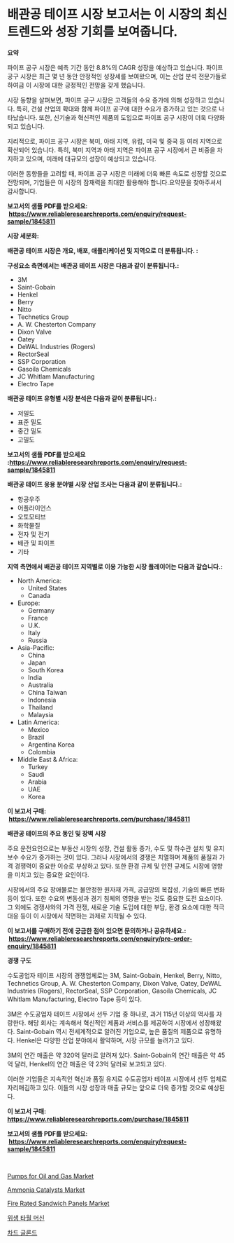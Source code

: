 <p><h1>배관공 테이프 시장 보고서는 이 시장의 최신 트렌드와 성장 기회를 보여줍니다.</h1></p><p><strong>요약</strong></p>
<p><p>파이프 공구 시장은 예측 기간 동안 8.8%의 CAGR 성장을 예상하고 있습니다. 파이프 공구 시장은 최근 몇 년 동안 안정적인 성장세를 보여왔으며, 이는 산업 분석 전문가들로 하여금 이 시장에 대한 긍정적인 전망을 갖게 했습니다.</p><p>시장 동향을 살펴보면, 파이프 공구 시장은 고객들의 수요 증가에 의해 성장하고 있습니다. 특히, 건설 산업의 확대와 함께 파이프 공구에 대한 수요가 증가하고 있는 것으로 나타났습니다. 또한, 신기술과 혁신적인 제품의 도입으로 파이프 공구 시장이 더욱 다양화되고 있습니다.</p><p>지리적으로, 파이프 공구 시장은 북미, 아태 지역, 유럽, 미국 및 중국 등 여러 지역으로 확산되어 있습니다. 특히, 북미 지역과 아태 지역은 파이프 공구 시장에서 큰 비중을 차지하고 있으며, 미래에 대규모의 성장이 예상되고 있습니다.</p><p>이러한 동향들을 고려할 때, 파이프 공구 시장은 미래에 더욱 빠른 속도로 성장할 것으로 전망되며, 기업들은 이 시장의 잠재력을 최대한 활용해야 합니다.요약문을 찾아주셔서 감사합니다.</p></p>
<p><strong>보고서의 샘플 PDF를 받으세요: &nbsp;<a href="https://www.reliableresearchreports.com/enquiry/request-sample/1845811">https://www.reliableresearchreports.com/enquiry/request-sample/1845811</a></strong></p>
<p><strong>시장 세분화:</strong></p>
<p><strong> 배관공 테이프 시장은 개요, 배포, 애플리케이션 및 지역으로 더 분류됩니다. :</strong></p>
<p><strong>구성요소 측면에서는 배관공 테이프 시장은 다음과 같이 분류됩니다.:</strong></p>
<p><ul><li>3M</li><li>Saint-Gobain</li><li>Henkel</li><li>Berry</li><li>Nitto</li><li>Technetics Group</li><li>A. W. Chesterton Company</li><li>Dixon Valve</li><li>Oatey</li><li>DeWAL Industries (Rogers)</li><li>RectorSeal</li><li>SSP Corporation</li><li>Gasoila Chemicals</li><li>JC Whitlam Manufacturing</li><li>Electro Tape</li></ul></p>
<p><strong> 배관공 테이프 유형별 시장 분석은 다음과 같이 분류됩니다.:</strong></p>
<p><ul><li>저밀도</li><li>표준 밀도</li><li>중간 밀도</li><li>고밀도</li></ul></p>
<p><strong>보고서의 샘플 PDF를 받으세요 :<a href="https://www.reliableresearchreports.com/enquiry/request-sample/1845811">https://www.reliableresearchreports.com/enquiry/request-sample/1845811</a></strong></p>
<p><strong> 배관공 테이프 응용 분야별 시장 산업 조사는 다음과 같이 분류됩니다.:</strong></p>
<p><ul><li>항공우주</li><li>어플라이언스</li><li>오토모티브</li><li>화학물질</li><li>전자 및 전기</li><li>배관 및 파이프</li><li>기타</li></ul></p>
<p><strong>지역 측면에서 배관공 테이프 지역별로 이용 가능한 시장 플레이어는 다음과 같습니다.:</strong></p>
<p><ul>
    <li>
        North America:
        <ul>
            <li>United States</li>
            <li>Canada</li>
        </ul>
    </li>
    <li>
        Europe:
        <ul>
            <li>Germany</li>
            <li>France</li>
            <li>U.K.</li>
            <li>Italy</li>
            <li>Russia</li>
        </ul>
    </li>
    <li>
        Asia-Pacific:
        <ul>
            <li>China</li>
            <li>Japan</li>
            <li>South Korea</li>
            <li>India</li>
            <li>Australia</li>
            <li>China Taiwan</li>
            <li>Indonesia</li>
            <li>Thailand</li>
            <li>Malaysia</li>
        </ul>
    </li>
    <li>
        Latin America:
        <ul>
            <li>Mexico</li>
            <li>Brazil</li>
            <li>Argentina Korea</li>
            <li>Colombia</li>
        </ul>
    </li>
    <li>
        Middle East & Africa:
        <ul>
            <li>Turkey</li>
            <li>Saudi</li>
            <li>Arabia</li>
            <li>UAE</li>
            <li>Korea</li>
        </ul>
    </li>
    </ul></p>
<p><strong>이 보고서 구매: &nbsp;<a href="https://www.reliableresearchreports.com/purchase/1845811">https://www.reliableresearchreports.com/purchase/1845811</a></strong></p>
<p><strong>배관공 테이프의 주요 동인 및 장벽 시장</strong></p>
<p><p>주요 운전요인으로는 부동산 시장의 성장, 건설 활동 증가, 수도 및 하수관 설치 및 유지보수 수요가 증가하는 것이 있다. 그러나 시장에서의 경쟁은 치열하며 제품의 품질과 가격 경쟁력이 중요한 이슈로 부상하고 있다. 또한 환경 규제 및 안전 규제도 시장에 영향을 미치고 있는 중요한 요인이다.</p><p>시장에서의 주요 장애물로는 불안정한 원자재 가격, 공급망의 복잡성, 기술의 빠른 변화 등이 있다. 또한 수요의 변동성과 경기 침체의 영향을 받는 것도 중요한 도전 요소이다. 그 외에도 경쟁사와의 가격 전쟁, 새로운 기술 도입에 대한 부담, 환경 요소에 대한 적극 대응 등이 이 시장에서 직면하는 과제로 지적될 수 있다.</p></p>
<p><strong>이 보고서를 구매하기 전에 궁금한 점이 있으면 문의하거나 공유하세요.: &nbsp;<a href="https://www.reliableresearchreports.com/enquiry/pre-order-enquiry/1845811">https://www.reliableresearchreports.com/enquiry/pre-order-enquiry/1845811</a></strong></p>
<p><strong>경쟁 구도</strong></p>
<p><p>수도공업자 테이프 시장의 경쟁업체로는 3M, Saint-Gobain, Henkel, Berry, Nitto, Technetics Group, A. W. Chesterton Company, Dixon Valve, Oatey, DeWAL Industries (Rogers), RectorSeal, SSP Corporation, Gasoila Chemicals, JC Whitlam Manufacturing, Electro Tape 등이 있다. </p><p>3M은 수도공업자 테이프 시장에서 선두 기업 중 하나로, 과거 115년 이상의 역사를 자랑한다. 해당 회사는 계속해서 혁신적인 제품과 서비스를 제공하여 시장에서 성장해왔다. Saint-Gobain 역시 전세계적으로 알려진 기업으로, 높은 품질의 제품으로 유명하다. Henkel은 다양한 산업 분야에서 활약하며, 시장 규모를 늘려가고 있다.</p><p>3M의 연간 매출은 약 320억 달러로 알려져 있다. Saint-Gobain의 연간 매출은 약 45억 달러, Henkel의 연간 매출은 약 23억 달러로 보고되고 있다.</p><p>이러한 기업들은 지속적인 혁신과 품질 유지로 수도공업자 테이프 시장에서 선두 업체로 자리매김하고 있다. 이들의 시장 성장과 매출 규모는 앞으로 더욱 증가할 것으로 예상된다.</p></p>
<p><strong>이 보고서 구매: &nbsp; <a href="https://www.reliableresearchreports.com/purchase/1845811">https://www.reliableresearchreports.com/purchase/1845811</a></strong></p>
<p><strong>보고서의 샘플 PDF를 받으세요: &nbsp;<a href="https://www.reliableresearchreports.com/enquiry/request-sample/1845811">https://www.reliableresearchreports.com/enquiry/request-sample/1845811</a></strong><strong></strong></p>
<p>&nbsp;</p>
<p><p><a href="https://issuu.com/reportprime-2/docs/pumps-for-oil-and-gas-market-size-2030.pptx">Pumps for Oil and Gas Market</a></p><p><a href="https://meowing-canidae-761.notion.site/Global-Ammonia-Catalysts-Market-by-Types-Applications-and-Major-Players-with-Regional-Growth-Rate-db14cfadeda94d09a950295a7f7443a3">Ammonia Catalysts Market</a></p><p><a href="https://github.com/nicoletavirag/Market-Research-Report-List-2/blob/main/fire-rated-sandwich-panels-market.md">Fire Rated Sandwich Panels Market</a></p><p><a href="https://medium.com/@vlcostes/%EC%9C%84%EC%83%9D%EC%9A%A9-%ED%83%90%ED%8F%AC-%EA%B8%B0%EA%B3%84-%EC%8B%9C%EC%9E%A5-%ED%83%80%EC%9E%85-%EC%9D%91%EC%9A%A9-%EB%B0%8F-%EC%A7%80%EB%A6%AC%EC%97%90-%EB%94%B0%EB%A5%B8-%ED%8F%AC%EA%B4%84%EC%A0%81-%ED%8F%89%EA%B0%80-5e42b448d441">위생 타월 머신</a></p><p><a href="https://github.com/vs019sa3m8x/Market-Research-Report-List-1/blob/main/2579403190671.md">차드 글론드</a></p></p>